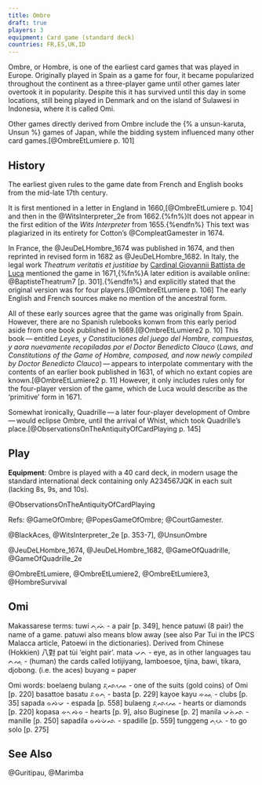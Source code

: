 ```yaml
---
title: Ombre
draft: true
players: 3
equipment: Card game (standard deck)
countries: FR,ES,UK,ID
---
```


<p class="lead">
<span class="aka">Ombre</span>, or <span class="aka">Hombre</span>, is one of the earliest card games that was played in Europe. Originally played in Spain as a game for four, it became popularized throughout the continent as a three-player game until other games later overtook it in popularity. Despite this it has survived until this day in some locations, still being played in Denmark and on the island of Sulawesi in Indonesia, where it is called <span class="aka noun" lang="bug">Omi</span>.
</p>

Other games directly derived from Ombre include the {% a unsun-karuta, Unsun %} games of Japan, while the bidding system influenced many other card games.[@OmbreEtLumiere p. 101]

## History

The earliest given rules to the game date from French and English books from the mid-late 17th century.

It is first mentioned in a letter in England in 1660,[@OmbreEtLumiere p. 104] and then in the @WitsInterpreter_2e from 1662.{%fn%}It does not appear in the first edition of the <cite>Wits Interpreter</cite> from 1655.{%endfn%} This text was plagiarized in its entirety for Cotton’s @CompleatGamester in 1674.

In France, the @JeuDeLHombre_1674 was published in 1674, and then reprinted in revised form in 1682 as @JeuDeLHombre_1682. In Italy, the legal work <cite lang="la">Theatrum veritatis et justitiae</cite> by [Cardinal Giovannii Battista de Luca](https://en.wikipedia.org/wiki/Giovanni_Battista_de_Luca) mentioned the game in 1671,{%fn%}A later edition is available online: @BaptisteTheatrum7 [p. 301].{%endfn%} and explicitly stated that the original version was for four players.[@OmbreEtLumiere p. 106] The early English and French sources make no mention of the ancestral form.

All of these early sources agree that the game was originally from Spain. However, there are no Spanish rulebooks konwn from this early period aside from one book published in 1669.[@OmbreEtLumiere2 p. 10] This book — entitled <cite lang="es">Leyes, y Constituciones del juego del Hombre, compuestas, y aora nuevamente recopiladas por el Doctor Benedicto Clauco</cite> (<cite>Laws, and Constitutions of the Game of Hombre, composed, and now newly compiled by Doctor Benedicto Clauco</cite>) — appears to interpolate commentary with the contents of an earlier book published in 1631, of which no extant copies are known.[@OmbreEtLumiere2 p. 11] However, it only includes rules only for the four-player version of the game, which de Luca would describe as the ‘primitive’ form in 1671. 

Somewhat ironically, Quadrille — a later four-player development of Ombre — would eclipse Ombre, until the arrival of Whist, which took Quadrille’s place.[@ObservationsOnTheAntiquityOfCardPlaying p. 145]

## Play

**Equipment**: Ombre is played with a 40 card deck, in modern usage the standard international deck containing only <Cards>A234567JQK</Cards> in each suit (lacking <Cards>8</Cards>s, <Cards>9</Cards>s, and <Cards>10</Cards>s).


@ObservationsOnTheAntiquityOfCardPlaying 

Refs: @GameOfOmbre; @PopesGameOfOmbre; @CourtGamester.


@BlackAces, @WitsInterpreter_2e [p. 353-7], @UnsunOmbre

@JeuDeLHombre_1674, @JeuDeLHombre_1682, @GameOfQuadrille, @GameOfQuadrille_2e

@OmbreEtLumiere, @OmbreEtLumiere2, @OmbreEtLumiere3, @HombreSurvival

## Omi

Makassarese
terms:
tuwi ᨈᨘᨓᨗ - a pair [p. 349], hence patuwi (8 pair) the name of a game. patuwi also means blow away (see also Par Tui in the IPCS Malacca article, Patoewi in the dictionaries). Derived from Chinese (Hokkien) 八對 pat tùi ‘eight pair’.
mata ᨆᨈ - eye, as in other languages
tau ᨈᨕᨘ - (human) the cards called lotijiyang, lamboesoe, tjina, bawi, tikara, djobong. (i.e. the aces)
buyang = paper

Omi words:
boelaeng bulang ᨅᨘᨒᨕᨙ - one of the suits (gold coins) of Omi [p. 220]
basattoe basatu ᨅᨔᨈᨘ - basta [p. 229]
kayoe kayu ᨀᨐᨘ - clubs [p. 35]
sapada ᨔᨄᨉ - espada [p. 558]
bulaeng ᨅᨘᨒᨕᨙ - hearts or diamonds [p. 220]
kopasa ᨀᨚᨄᨔ - hearts [p. 9], also Buginese [p. 2]
manila ᨆᨊᨗᨒ - manille [p. 250]
sapadila ᨔᨄᨉᨗᨒ - spadille [p. 559]
tunggeng ᨈᨘᨂᨙ - to go solo [p. 275]

## See Also

@Guritipau, @Marimba
